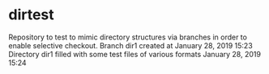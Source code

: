 # dirtest
Repository to test to mimic directory structures via branches in order to enable selective checkout.
Branch dir1 created at January 28, 2019  15:23
Directory dir1 filled with some test files of various formats January 28, 2019  15:24


